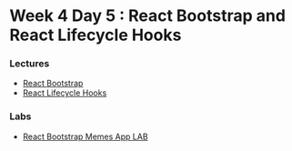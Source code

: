 
# Week 4 Day 5 : React Bootstrap and React Lifecycle Hooks

### Lectures 

* [React Bootstrap](https://react-bootstrap.github.io/) 
* [React Lifecycle Hooks](https://dev.to/bunlong/react-component-lifecycle-methods-cheatsheet-23gi)

### Labs

* [React Bootstrap Memes App LAB](https://github.com/Tuwaiq-1000-JS-al-Baha/Tuwaiq-1000-JS-al-Bahah-main/tree/master/week4/day5/React%20Bootstrap%20Meme%20App)
